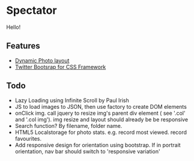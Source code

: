 Spectator
=========

Hello!

Features
--------

* [Dynamic Photo layout](http://masonry.desandro.com)
* [Twitter Bootsrap for CSS Framework](http://twitter.github.com/bootstrap)

Todo
----

- Lazy Loading using Infinite Scroll by Paul Irish
- JS to load images to JSON, then use factory to create DOM elements
- onClick img. call jquery to resize img's parent div element ( see '.col' and '.col img'). img resize and layout should already be be responsive
- Search function? By filename, folder name.
- HTML5 Localstorage for photo stats. e.g. record most viewed. record favourites.
- Add responsive design for orientation using bootstrap. If in portrait orientation, nav bar should switch to 'responsive variation'